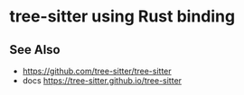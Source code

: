 # tree-sitter using Rust binding

## See Also

- <https://github.com/tree-sitter/tree-sitter>
- docs <https://tree-sitter.github.io/tree-sitter>
